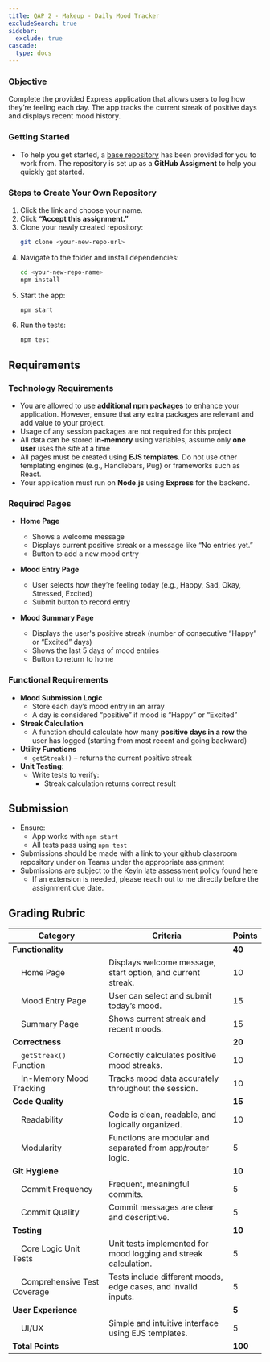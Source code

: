 ```yaml
---
title: QAP 2 - Makeup - Daily Mood Tracker
excludeSearch: true
sidebar:
  exclude: true
cascade:
  type: docs
---
```


### Objective  
Complete the provided Express application that allows users to log how they’re feeling each day. The app tracks the current streak of positive days and displays recent mood history.

### Getting Started
- To help you get started, a [base repository](https://classroom.github.com/a/fmNmL3qw) has been provided for you to work from. The repository is set up as a **GitHub Assigment** to help you quickly get started.

### Steps to Create Your Own Repository
1. Click the link and choose your name.
2. Click **“Accept this assignment.”**
3. Clone your newly created repository:
   ```bash
   git clone <your-new-repo-url>
   ```
4. Navigate to the folder and install dependencies:
   ```bash
   cd <your-new-repo-name>
   npm install
   ```
5. Start the app:
   ```bash
   npm start
   ```
6. Run the tests:
   ```bash
   npm test
   ```

## Requirements
### Technology Requirements
- You are allowed to use **additional npm packages** to enhance your application. However, ensure that any extra packages are relevant and add value to your project.
- Usage of any session packages are not required for this project
- All data can be stored **in-memory** using variables, assume only **one user** uses the site at a time
- All pages must be created using **EJS templates**. Do not use other templating engines (e.g., Handlebars, Pug) or frameworks such as React.
- Your application must run on **Node.js** using **Express** for the backend.

### Required Pages
- **Home Page**
  - Shows a welcome message
  - Displays current positive streak or a message like “No entries yet.”
  - Button to add a new mood entry

- **Mood Entry Page**
  - User selects how they’re feeling today (e.g., Happy, Sad, Okay, Stressed, Excited)
  - Submit button to record entry

- **Mood Summary Page**
  - Displays the user's positive streak (number of consecutive “Happy” or “Excited” days)
  - Shows the last 5 days of mood entries
  - Button to return to home

### Functional Requirements
- **Mood Submission Logic**
  - Store each day’s mood entry in an array
  - A day is considered “positive” if mood is “Happy” or “Excited”
- **Streak Calculation**
  - A function should calculate how many **positive days in a row** the user has logged (starting from most recent and going backward)
- **Utility Functions**
  - `getStreak()` – returns the current positive streak
- **Unit Testing**:
  - Write tests to verify:
    - Streak calculation returns correct result

## Submission
- Ensure:
  - App works with `npm start`
  - All tests pass using `npm test`
- Submissions should be made with a link to your github classroom repository under on Teams under the appropriate assignment
- Submissions are subject to the Keyin late assessment policy found [here](https://keyincollege289.sharepoint.com/:b:/s/DatabaseProgramming-SD14Jan.2025-Apr.2025/ERhPYAhTYw5LncPYJt1qjfABVmfRwDZvyAWrtZGZmzgjBA?e=vqGUKb) 
  - If an extension is needed, please reach out to me directly before the assignment due date.

## Grading Rubric

| Category                                            | Criteria                                                        | Points  |
|-----------------------------------------------------|-----------------------------------------------------------------|---------|
| **Functionality**                                   |                                                                 | **40**  |
| &nbsp;&nbsp;&nbsp;&nbsp;Home Page                   | Displays welcome message, start option, and current streak.     | 10      |
| &nbsp;&nbsp;&nbsp;&nbsp;Mood Entry Page             | User can select and submit today’s mood.                        | 15      |
| &nbsp;&nbsp;&nbsp;&nbsp;Summary Page                | Shows current streak and recent moods.                          | 15      |
| **Correctness**                                     |                                                                 | **20**  |
| &nbsp;&nbsp;&nbsp;&nbsp;`getStreak()` Function      | Correctly calculates positive mood streaks.                     | 10      |
| &nbsp;&nbsp;&nbsp;&nbsp;In-Memory Mood Tracking     | Tracks mood data accurately throughout the session.             | 10      |
| **Code Quality**                                    |                                                                 | **15**  |
| &nbsp;&nbsp;&nbsp;&nbsp;Readability                 | Code is clean, readable, and logically organized.               | 10      |
| &nbsp;&nbsp;&nbsp;&nbsp;Modularity                  | Functions are modular and separated from app/router logic.      | 5       |
| **Git Hygiene**                                     |                                                                 | **10**  |
| &nbsp;&nbsp;&nbsp;&nbsp;Commit Frequency            | Frequent, meaningful commits.                                   | 5       |
| &nbsp;&nbsp;&nbsp;&nbsp;Commit Quality              | Commit messages are clear and descriptive.                      | 5       |
| **Testing**                                         |                                                                 | **10**  |
| &nbsp;&nbsp;&nbsp;&nbsp;Core Logic Unit Tests       | Unit tests implemented for mood logging and streak calculation. | 5       |
| &nbsp;&nbsp;&nbsp;&nbsp;Comprehensive Test Coverage | Tests include different moods, edge cases, and invalid inputs.  | 5       |
| **User Experience**                                 |                                                                 | **5**   |
| &nbsp;&nbsp;&nbsp;&nbsp;UI/UX                       | Simple and intuitive interface using EJS templates.             | 5       |
| **Total Points**                                    |                                                                 | **100** |

